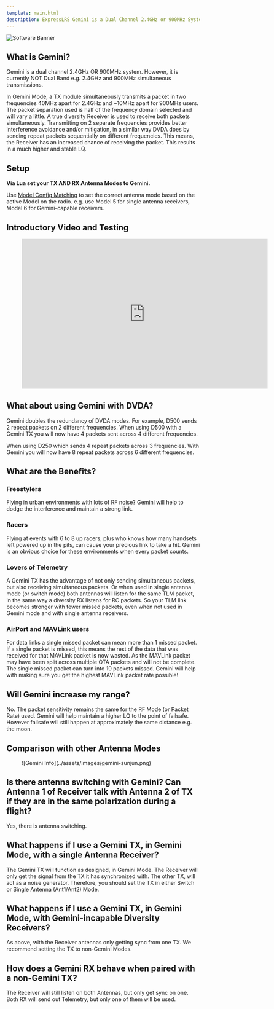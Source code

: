 ```yaml
---
template: main.html
description: ExpressLRS Gemini is a Dual Channel 2.4GHz or 900MHz System. Gemini is not Dual Band.
---
```


![Software Banner](https://raw.githubusercontent.com/ExpressLRS/ExpressLRS-Hardware/master/img/software.png)

## What is Gemini?

Gemini is a dual channel 2.4GHz OR 900MHz system. However, it is currently NOT Dual Band e.g. 2.4GHz and 900MHz simultaneous transmissions.

In Gemini Mode, a TX module simultaneously transmits a packet in two frequencies 40MHz apart for 2.4GHz and ~10MHz apart for 900MHz users.  The packet separation used is half of the frequency domain selected and will vary a little. A true diversity Receiver is used to receive both packets simultaneously. Transmitting on 2 separate frequencies provides better interference avoidance and/or mitigation, in a similar way DVDA does by sending repeat packets sequentially on different frequencies. This means, the Receiver has an increased chance of receiving the packet. This results in a much higher and stable LQ.

## Setup

**Via Lua set your TX AND RX Antenna Modes to Gemini.**

Use [Model Config Matching](model-config-match.md) to set the correct antenna mode based on the active Model on the radio.
e.g. use Model 5 for single antenna receivers, Model 6 for Gemini-capable receivers.

## Introductory Video and Testing

<figure markdown>
<iframe width="640" height="390" src="https://www.youtube.com/embed/VcC50cX3a7E?si=qao7AO_M5Ykbn2jI" title="YouTube video player" frameborder="0" allow="accelerometer; autoplay; clipboard-write; encrypted-media; gyroscope; picture-in-picture; web-share" allowfullscreen></iframe>
</figure>

## What about using Gemini with DVDA?

Gemini doubles the redundancy of DVDA modes.  For example, D500 sends 2 repeat packets on 2 different frequencies. When using D500 with a Gemini TX you will now have 4 packets sent across 4 different frequencies.

When using D250 which sends 4 repeat packets across 3 frequencies.  With Gemini you will now have 8 repeat packets across 6 different frequencies.

## What are the Benefits?

### Freestylers

Flying in urban environments with lots of RF noise? Gemini will help to dodge the interference and maintain a strong link.

### Racers

Flying at events with 6 to 8 up racers, plus who knows how many handsets left powered up in the pits, can cause your precious link to take a hit.  Gemini is an obvious choice for these environments when every packet counts.

### Lovers of Telemetry

A Gemini TX has the advantage of not only sending simultaneous packets, but also receiving simultaneous packets.  Or when used in single antenna mode (or switch mode) both antennas will listen for the same TLM packet, in the same way a diversity RX listens for RC packets.  So your TLM link becomes stronger with fewer missed packets, even when not used in Gemini mode and with single antenna receivers.

### AirPort and MAVLink users

For data links a single missed packet can mean more than 1 missed packet. If a single packet is missed, this means the rest of the data that was received for that MAVLink packet is now wasted. As the MAVLink packet may have been split across multiple OTA packets and will not be complete. The single missed packet can turn into 10 packets missed. Gemini will help with making sure you get the highest MAVLink packet rate possible!

## Will Gemini increase my range?

No. The packet sensitivity remains the same for the RF Mode (or Packet Rate) used.  Gemini will help maintain a higher LQ to the point of failsafe.  However failsafe will still happen at approximately the same distance e.g. the moon.

## Comparison with other Antenna Modes

<figure markdown>
![Gemini Info](../assets/images/gemini-sunjun.png)
</figure>

## Is there antenna switching with Gemini? Can Antenna 1 of Receiver talk with Antenna 2 of TX if they are in the same polarization during a flight?

Yes, there is antenna switching.

## What happens if I use a Gemini TX, in Gemini Mode, with a single Antenna Receiver?

The Gemini TX will function as designed, in Gemini Mode. The Receiver will only get the signal from the TX it has synchronized with. The other TX, will act as a noise generator. Therefore, you should set the TX in either Switch or Single Antenna (Ant1/Ant2) Mode.

## What happens if I use a Gemini TX, in Gemini Mode, with Gemini-incapable Diversity Receivers?

As above, with the Receiver antennas only getting sync from one TX. We recommend setting the TX to non-Gemini Modes.

## How does a Gemini RX behave when paired with a non-Gemini TX?

The Receiver will still listen on both Antennas, but only get sync on one. Both RX will send out Telemetry, but only one of them will be used.
